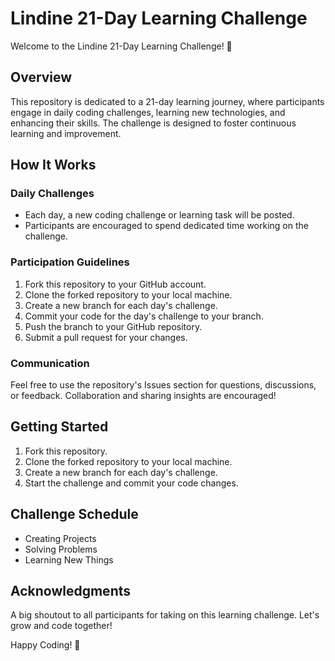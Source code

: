 # Lindine 21-Day Learning Challenge

Welcome to the Lindine 21-Day Learning Challenge! 🚀

## Overview

This repository is dedicated to a 21-day learning journey, where participants engage in daily coding challenges, learning new technologies, and enhancing their skills. The challenge is designed to foster continuous learning and improvement.

## How It Works

### Daily Challenges

- Each day, a new coding challenge or learning task will be posted.
- Participants are encouraged to spend dedicated time working on the challenge.

### Participation Guidelines

1. Fork this repository to your GitHub account.
2. Clone the forked repository to your local machine.
3. Create a new branch for each day's challenge.
4. Commit your code for the day's challenge to your branch.
5. Push the branch to your GitHub repository.
6. Submit a pull request for your changes.

### Communication

Feel free to use the repository's Issues section for questions, discussions, or feedback. Collaboration and sharing insights are encouraged!

## Getting Started

1. Fork this repository.
2. Clone the forked repository to your local machine.
3. Create a new branch for each day's challenge.
4. Start the challenge and commit your code changes.

## Challenge Schedule

- Creating Projects
- Solving Problems
- Learning New Things

## Acknowledgments

A big shoutout to all participants for taking on this learning challenge. Let's grow and code together!

Happy Coding! 🚀
